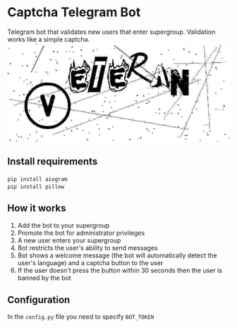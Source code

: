 # Captcha Telegram Bot
Telegram bot that validates new users that enter supergroup. Validation works like a simple captcha.<br>
![alt tag](https://github.com/iterweb/captcha_telegram_bot/blob/master/captcha_img/photo_2021-47.jpg "Captcha Telegram Bot")​

## Install requirements
`pip install aiogram`<br>
`pip install pillow`

## How it works
1. Add the bot to your supergroup<br>
2. Promote the bot for administrator privileges<br>
3. A new user enters your supergroup<br>
4. Bot restricts the user's ability to send messages<br>
5. Bot shows a welcome message (the bot will automatically detect the user's language) and a captcha button to the user<br>
6. If the user doesn't press the button within 30 seconds then the user is banned by the bot

## Configuration
In the `config.py` file you need to specify `BOT_TOKEN`
